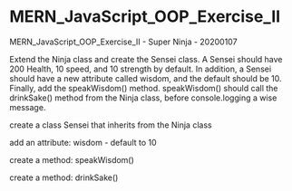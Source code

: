 # MERN_JavaScript_OOP_Exercise_II
MERN_JavaScript_OOP_Exercise_II - Super Ninja - 20200107

Extend the Ninja class and create the Sensei class. A Sensei should have 200 Health, 10 speed, and 10 strength by default. In addition, a Sensei should have a new attribute called wisdom, and the default should be 10. Finally, add the speakWisdom() method. speakWisdom() should call the drinkSake() method from the Ninja class, before console.logging a wise message.

 create a class Sensei that inherits from the Ninja class
 
 add an attribute: wisdom - default to 10
 
 create a method: speakWisdom()
 
 create a method: drinkSake()
